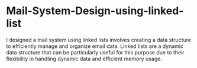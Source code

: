 # Mail-System-Design-using-linked-list
I designed a mail system using linked lists involves creating a data structure to efficiently manage and organize email data. Linked lists are a dynamic data structure that can be particularly useful for this purpose due to their flexibility in handling dynamic data and efficient memory usage.

